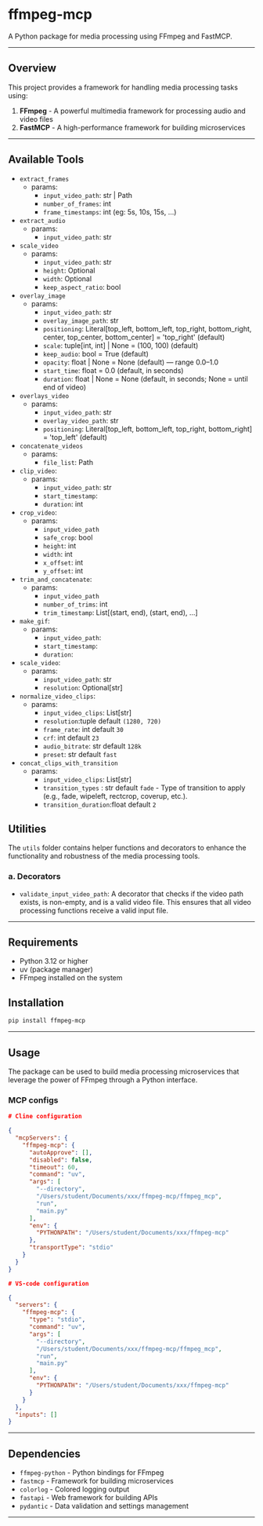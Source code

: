 # ffmpeg-mcp

A Python package for media processing using FFmpeg and FastMCP.

---

## Overview

This project provides a framework for handling media processing tasks using:

1. **FFmpeg** - A powerful multimedia framework for processing audio and video files
2. **FastMCP** - A high-performance framework for building microservices

---

## Available Tools

- `extract_frames`
  - params:
    - `input_video_path`: str | Path
    - `number_of_frames`: int
    - `frame_timestamps`: int (eg: 5s, 10s, 15s, ...)
- `extract_audio`
  - params:
    - `input_video_path`: str
- `scale_video`
  - params:
    - `input_video_path`: str
    - `height`: Optional
    - `width`: Optional
    - `keep_aspect_ratio`: bool
- `overlay_image`
  - params:
    - `input_video_path`: str
    - `overlay_image_path`: str
    - `positioning`: Literal[top_left, bottom_left, top_right, bottom_right, center, top_center, bottom_center] = 'top_right' (default)
    - `scale`: tuple[int, int] | None = (100, 100) (default)
    - `keep_audio`: bool = True (default)
    - `opacity`: float | None = None (default) — range 0.0–1.0
    - `start_time`: float = 0.0 (default, in seconds)
    - `duration`: float | None = None (default, in seconds; None = until end of video)
- `overlays_video`
  - params:
    - `input_video_path`: str
    - `overlay_video_path`: str
    - `positioning`: Literal[top_left, bottom_left, top_right, bottom_right] = 'top_left' (default)
- `concatenate_videos`
  - params:
    - `file_list`: Path
- `clip_video`:
  - params:
    - `input_video_path`: str
    - `start_timestamp`:
    - `duration`: int
- `crop_video`:
  - params:
    - `input_video_path`
    - `safe_crop`: bool
    - `height`: int
    - `width`: int
    - `x_offset`: int
    - `y_offset`: int
- `trim_and_concatenate`:
  - params:
    - `input_video_path`
    - `number_of_trims`: int
    - `trim_timestamp`: List[(start, end), (start, end), ...]
- `make_gif`:
  - params:
    - `input_video_path`:
    - `start_timestamp`:
    - `duration`:
- `scale_video`:
  - params:
    - `input_video_path`: str
    - `resolution`: Optional[str]
- `normalize_video_clips`:
  - params:
    - `input_video_clips`: List[str]
    - `resolution`:tuple default `(1280, 720)`
    - `frame_rate`: int default `30`
    - `crf`: int default `23`
    - `audio_bitrate`: str default `128k`
    - `preset`: str default `fast`
- `concat_clips_with_transition`
  - params:
    - `input_video_clips`: List[str]
    - `transition_types` : str default `fade` - Type of transition to apply (e.g., fade, wipeleft, rectcrop, coverup, etc.).
    - `transition_duration`:float default `2`

## Utilities

The `utils` folder contains helper functions and decorators to enhance the functionality and robustness of the media processing tools.

### a. Decorators

- `validate_input_video_path`: A decorator that checks if the video path exists, is non-empty, and is a valid video file. This ensures that all video processing functions receive a valid input file.

---

## Requirements

- Python 3.12 or higher
- uv (package manager)
- FFmpeg installed on the system

## Installation

```bash
pip install ffmpeg-mcp
```
---

## Usage

The package can be used to build media processing microservices that leverage the power of FFmpeg through a Python interface.

### MCP configs
```json
# Cline configuration

{
  "mcpServers": {
    "ffmpeg-mcp": {
      "autoApprove": [],
      "disabled": false,
      "timeout": 60,
      "command": "uv",
      "args": [
        "--directory",
        "/Users/student/Documents/xxx/ffmpeg-mcp/ffmpeg_mcp",
        "run",
        "main.py"
      ],
      "env": {
        "PYTHONPATH": "/Users/student/Documents/xxx/ffmpeg-mcp"
      },
      "transportType": "stdio"
    }
  }
}

# VS-code configuration

{
  "servers": {
    "ffmpeg-mcp": {
      "type": "stdio",
      "command": "uv",
      "args": [
        "--directory",
        "/Users/student/Documents/xxx/ffmpeg-mcp/ffmpeg_mcp",
        "run",
        "main.py"
      ],
      "env": {
        "PYTHONPATH": "/Users/student/Documents/xxx/ffmpeg-mcp"
      }
    }
  },
  "inputs": []
}
```
---

## Dependencies

- `ffmpeg-python` - Python bindings for FFmpeg
- `fastmcp` - Framework for building microservices
- `colorlog` - Colored logging output
- `fastapi` - Web framework for building APIs
- `pydantic` - Data validation and settings management
---